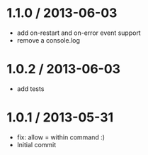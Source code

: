 
1.1.0 / 2013-06-03 
==================

 * add on-restart and on-error event support
 * remove a console.log

1.0.2 / 2013-06-03 
==================

 * add tests

1.0.1 / 2013-05-31 
==================

 * fix: allow = within command :)
 * Initial commit
